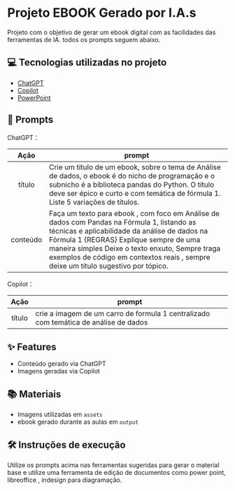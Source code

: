 # Projeto EBOOK Gerado por I.A.s

Projeto com o objetivo de gerar um ebook digital com as facilidades das ferramentas de IA. todos os prompts
seguem abaixo.

## 💻 Tecnologias utilizadas no projeto

- [ChatGPT](https://chat.openai.com/) 
- [Copilot](https://copilot.microsoft.com/)
- [PowerPoint](https://www.microsoft.com/en/microsoft-365/powerpoint)

## 🧠 Prompts


ChatGPT：

|   Ação   | prompt                                                                                                                                                                                                                                                                         |
| :------: | ------------------------------------------------------------------------------------------------------------------------------------------------------------------------------------------------------------------------------------------------------------------------------ |
|  título  | Crie um título de um ebook, sobre o tema de Análise de dados, o ebook é do nicho de programação e o subnicho é a biblioteca pandas do Python. O título deve ser épico e curto e com temática de fórmula 1. Liste 5 variações de títulos.                                                        |
| conteúdo | Faça um texto para ebook , com foco em Análise de dados com Pandas na Fórmula 1, listando as técnicas e aplicabilidade da análise de dados na Fórmula 1 {REGRAS} Explique sempre de uma maneira simples Deixe o texto enxuto, Sempre traga exemplos de código em contextos reais , sempre deixe um título sugestivo por tópico. |


Copilot：

|  Ação  | prompt                                                                                 |
| :----: | -------------------------------------------------------------------------------------- |
| título | crie a imagem de um carro de formula 1 centralizado com temática de análise de dados |

## ✨ Features

- Conteúdo gerado via ChatGPT
- Imagens geradas via Copilot

## 📚 Materiais

- Imagens utilizadas em `assets`
- ebook gerado durante as aulas em `output`

## 🛠️ Instruções de execução

Utilize os prompts acima nas ferramentas sugeridas para gerar o material base e utilize uma ferramenta de edição de documentos como power point, libreoffice , indesign para diagramação.
